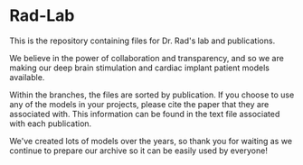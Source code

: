 # Rad-Lab
This is the repository containing files for Dr. Rad's lab and publications.

We believe in the power of collaboration and transparency, and so we are making our deep brain stimulation and cardiac implant patient models available.

Within the branches, the files are sorted by publication. If you choose to use any of the models in your projects, please cite the paper that they are associated with. This information can be found in the text file associated with each publication.

We've created lots of models over the years, so thank you for waiting as we continue to prepare our archive so it can be easily used by everyone!

